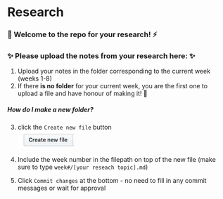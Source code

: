 # Research

### :wave: Welcome to the repo for your research! :zap: </br>

### :sparkles: Please upload the notes from your research here: :sparkles:
1. Upload your notes in the folder corresponding to the current week (weeks 1-8)
2. If there **is no folder** for your current week, you are the first one to upload a file and have honour of making it! :tada:

##### How do I make a new folder?
3. click the `Create new file` button </br>
![create file button](https://github.com/fac-15/Research/blob/master/Screen%20Shot%202018-10-30%20at%2019.39.10.png)

4. Include the week number in the filepath on top of the new file (make sure to type `week#/[your reseach topic].md`)
![]()
5. Click `Commit changes` at the bottom - no need to fill in any commit messages or wait for approval
